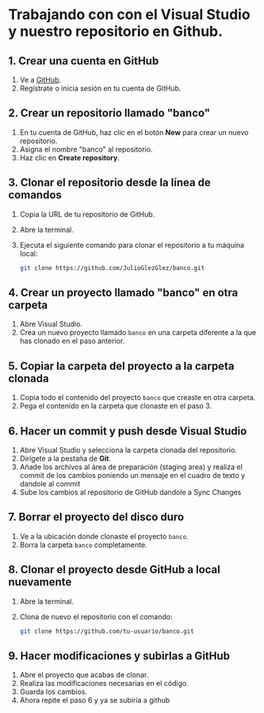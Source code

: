 # Trabajando con con el Visual Studio y nuestro repositorio en Github.

## 1. Crear una cuenta en GitHub
1. Ve a [GitHub](https://github.com).
2. Regístrate o inicia sesión en tu cuenta de GitHub.

## 2. Crear un repositorio llamado "banco"
1. En tu cuenta de GitHub, haz clic en el botón **New** para crear un nuevo repositorio.
2. Asigna el nombre "banco" al repositorio.
3. Haz clic en **Create repository**.

## 3. Clonar el repositorio desde la línea de comandos
1. Copia la URL de tu repositorio de GitHub.
2. Abre la terminal.
3. Ejecuta el siguiente comando para clonar el repositorio a tu máquina local:

   ```bash
   git clone https://github.com/JulioGlezGlez/banco.git
   ```

## 4. Crear un proyecto llamado "banco" en otra carpeta
1. Abre Visual Studio.
2. Crea un nuevo proyecto llamado `banco` en una carpeta diferente a la que has clonado en el paso anterior.

## 5. Copiar la carpeta del proyecto a la carpeta clonada
1. Copia todo el contenido del proyecto `banco` que creaste en otra carpeta.
2. Pega el contenido en la carpeta que clonaste en el paso 3.

## 6. Hacer un commit y push desde Visual Studio
1. Abre Visual Studio y selecciona la carpeta clonada del repositorio.
2. Dirígete a la pestaña de **Git**.
3. Añade los archivos al área de preparación (staging area) y realiza el commit de los cambios poniendo un mensaje en el cuadro de texto y dandole al commit
4. Sube los cambios al repositorio de GitHub dandole a Sync Changes

## 7. Borrar el proyecto del disco duro
1. Ve a la ubicación donde clonaste el proyecto `banco`.
2. Borra la carpeta `banco` completamente.

## 8. Clonar el proyecto desde GitHub a local nuevamente
1. Abre la terminal.
2. Clona de nuevo el repositorio con el comando:

   ```bash
   git clone https://github.com/tu-usuario/banco.git
   ```

## 9. Hacer modificaciones y subirlas a GitHub
1. Abre el proyecto que acabas de clonar.
2. Realiza las modificaciones necesarias en el código.
3. Guarda los cambios.
4. Ahora repite el paso 6 y ya se subiria a github
